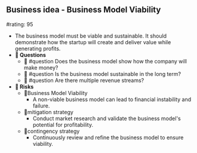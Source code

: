 ## Business idea - Business Model Viability
#rating: 95
- The business model must be viable and sustainable. It should demonstrate how the startup will create and deliver value while generating profits.
- **💭 Questions**
  - 💭 #question Does the business model show how the company will make money?
  - 💭 #question Is the business model sustainable in the long term?
  - 💭 #question Are there multiple revenue streams?
- **🚨 Risks**
  - 🚨Business Model Viability
    - A non-viable business model can lead to financial instability and failure.
  - 🚨mitigation strategy
    - Conduct market research and validate the business model's potential for profitability.
  - 🚨contingency strategy
    - Continuously review and refine the business model to ensure viability.


